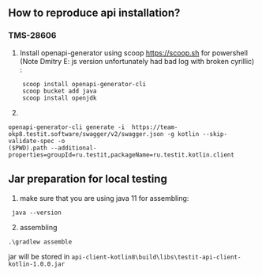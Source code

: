 ## How to reproduce api installation?
### TMS-28606

1. Install openapi-generator using scoop https://scoop.sh for powershell (Note Dmitry E: js version unfortunately had bad log with broken cyrillic) :
```
    scoop install openapi-generator-cli
    scoop bucket add java
    scoop install openjdk
```
2. 
```
openapi-generator-cli generate -i  https://team-okp8.testit.software/swagger/v2/swagger.json -g kotlin --skip-validate-spec -o 
($PWD).path --additional-properties=groupId=ru.testit,packageName=ru.testit.kotlin.client
```


## Jar preparation for local testing

1. make sure that you are using java 11 for assembling:
```
 java --version
```

2. assembling
```
.\gradlew assemble
```

jar will be stored in `api-client-kotlin8\build\libs\testit-api-client-kotlin-1.0.0.jar`